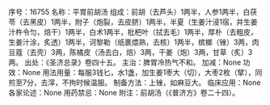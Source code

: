 序号：16755
名称：平胃前胡汤
组成：前胡（去芦头）1两半，人参1两半，白茯苓（去黑皮）1两半，附子（炮裂，去皮脐）1两半，半夏（生姜汁浸1宿，并生姜汁杵令匀，焙干）1两半，白术1两半，枇杷叶（拭去毛）1两半，厚朴（去粗皮，生姜汁涂，炙透）1两半，诃黎勒（纸裹煨熟，去核）1两半，槟榔（锉）3两，肉豆蔻（去壳）3两，陈橘皮（汤去白，焙）3两，干姜（炮）3两，甘草（炙）3两。
出处：《圣济总录》卷四十五。
主治：脾胃冷热气不和。
加减：None
功效：None
用法用量：每服3钱匕，水1盏，加生姜1枣大（切），大枣2枚（擘），同煎至7分，去滓，不拘时候温服。
制备方法：上锉，如麻豆大。
临床应用：None
各家论述：None
用药禁忌：None
附注：前胡汤（《普济方》卷二十四）。
